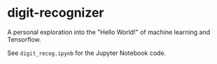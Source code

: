 # digit-recognizer

A personal exploration into the "Hello World!" of machine learning and 
Tensorflow. 

See `digit_recog.ipynb` for the Jupyter Notebook code.
